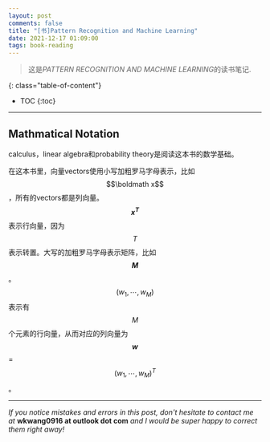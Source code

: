 ```yaml
---
layout: post
comments: false
title: "[书]Pattern Recognition and Machine Learning"
date: 2021-12-17 01:09:00
tags: book-reading
---
```


> 这是*PATTERN RECOGNITION AND MACHINE LEARNING*的读书笔记.


<!--more-->

{: class="table-of-content"}
* TOC
{:toc}

---

## Mathmatical Notation

calculus，linear algebra和probability theory是阅读这本书的数学基础。

在这本书里，向量vectors使用小写加粗罗马字母表示，比如 $$\boldmath x$$ ，所有的vectors都是列向量。**$$x^T$$** 表示行向量，因为$$T$$表示转置。大写的加粗罗马字母表示矩阵，比如 **$$M$$** 。$$(w_1, \cdots, w_M)$$表示有$$M$$个元素的行向量，从而对应的列向量为 **$$w$$** = $$(w_1, \cdots, w_M)^T$$。






---

*If you notice mistakes and errors in this post, don't hesitate to contact me at* **wkwang0916 at outlook dot com** *and I would be super happy to correct them right away!*
